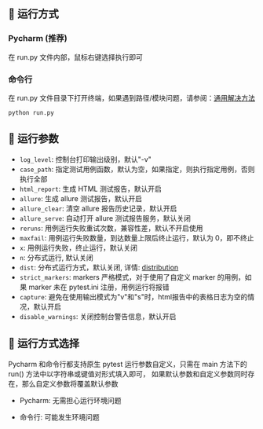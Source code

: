 ## 🚀 运行方式

### Pycharm (推荐)

在 run.py 文件内部，鼠标右键选择执行即可

### 命令行

在 run.py
文件目录下打开终端，如果遇到路径/模块问题，请参阅：[通用解决方法](https://www.cnblogs.com/duanweishi/p/15987693.html)

```shell
python run.py
```

## 📖 运行参数

- `log_level`: 控制台打印输出级别，默认"-v"
- `case_path`: 指定测试用例函数，默认为空，如果指定，则执行指定用例，否则执行全部
- `html_report`: 生成 HTML 测试报告，默认开启
- `allure`: 生成 allure 测试报告，默认开启
- `allure_clear`: 清空 allure 报告历史记录，默认开启
- `allure_serve`: 自动打开 allure 测试报告服务，默认关闭
- `reruns`: 用例运行失败重试次数，兼容性差，默认不开启使用
- `maxfail`: 用例运行失败数量，到达数量上限后终止运行，默认为 0，即不终止
- `x`: 用例运行失败，终止运行，默认关闭
- `n`: 分布式运行, 默认关闭
- `dist`: 分布式运行方式，默认关闭,
  详情: [distribution](https://pytest-xdist.readthedocs.io/en/latest/distribution.html)
- `strict_markers`: markers 严格模式，对于使用了自定义 marker 的用例，如果 marker 未在 pytest.ini 注册，用例运行将报错
- `capture`: 避免在使用输出模式为"v"和"s"时，html报告中的表格日志为空的情况，默认开启
- `disable_warnings`: 关闭控制台警告信息，默认开启

## 🔘 运行方式选择

Pycharm 和命令行都支持原生 pytest 运行参数自定义，只需在 main 方法下的 run() 方法中以字符串或键值对形式填入即可，
如果默认参数和自定义参数同时存在，那么自定义参数将覆盖默认参数

- Pycharm: 无需担心运行环境问题

- 命令行: 可能发生环境问题
